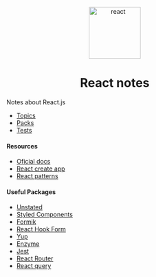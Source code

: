 <p align="center">
  <img alt="react" src="https://icons-for-free.com/iconfiles/png/512/design+development+facebook+framework+mobile+react+icon-1320165723839064798.png" width="120" />
</p>

<h1 align="center">
  React notes
</h1>

Notes about React.js

  + [Topics](https://github.com/C4co/react-notes/tree/master/src/topics)
  + [Packs](https://github.com/C4co/react-notes/tree/master/src/packs)
  + [Tests](https://github.com/C4co/react-notes/tree/master/src/tests)

#### Resources
  + [Oficial docs](https://reactjs.org/)
  + [React create app](https://facebook.github.io/create-react-app/)
  + [React patterns](https://reactpatterns.com/)

#### Useful Packages
  + [Unstated](https://github.com/jamiebuilds/unstated)
  + [Styled Components](https://www.styled-components.com/)
  + [Formik](https://jaredpalmer.com/formik/)
  + [React Hook Form](https://react-hook-form.com)
  + [Yup](https://github.com/jquense/yup)
  + [Enzyme](https://github.com/airbnb/enzyme)
  + [Jest](https://jestjs.io/)
  + [React Router](https://reacttraining.com/react-router/web/guides/quick-start)
  + [React query](https://github.com/tannerlinsley/react-query)
